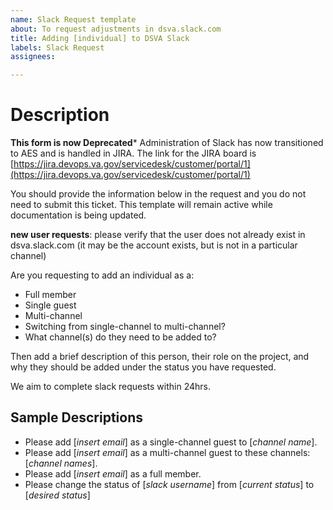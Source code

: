 ```yaml
---
name: Slack Request template
about: To request adjustments in dsva.slack.com
title: Adding [individual] to DSVA Slack
labels: Slack Request
assignees: 

---
```


# Description

**This form is now Deprecated*** 
Administration of Slack has now transitioned to AES and is handled in JIRA. The link for the JIRA board is 
[https://jira.devops.va.gov/servicedesk/customer/portal/1](https://jira.devops.va.gov/servicedesk/customer/portal/1)

You should provide the information below in the request and you do not need to submit this ticket.  This template will remain active while documentation is being updated. 

**new user requests**: please verify that the user does not already exist in dsva.slack.com (it may be the account exists, but is not in a particular channel)


<describe the request>

Are you requesting to add an individual as a:

- Full member
- Single guest
- Multi-channel
- Switching from single-channel to multi-channel?
- What channel(s) do they need to be added to?

Then add a brief description of this person, their role on the project, and why they should be added under the status you have requested.

We aim to complete slack requests within 24hrs.

## Sample Descriptions 
- Please add [_insert email_] as a single-channel guest to [_channel name_].
- Please add [_insert email_] as a multi-channel guest to these channels: [_channel names_].
- Please add [_insert email_] as a full member.
- Please change the status of [_slack username_] from [_current status_] to [_desired status_]
